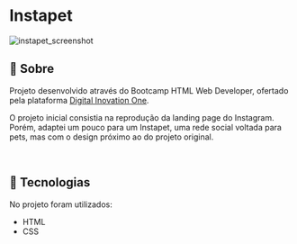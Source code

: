 # Instapet

![instapet_screenshot](https://user-images.githubusercontent.com/86077339/128251501-ab7fbf1a-d0aa-41d3-bbed-bda71066c96d.png)

## 📄 Sobre

Projeto desenvolvido através do Bootcamp HTML Web Developer, ofertado pela plataforma [Digital Inovation One](https://digitalinnovation.one/).

O projeto inicial consistia na reprodução da landing page do Instagram. Porém, adaptei um pouco para um Instapet, uma rede social voltada para pets, mas com o design próximo ao do projeto original.

<br>

## 🚀 Tecnologias

No projeto foram utilizados:
 - HTML
 - CSS

